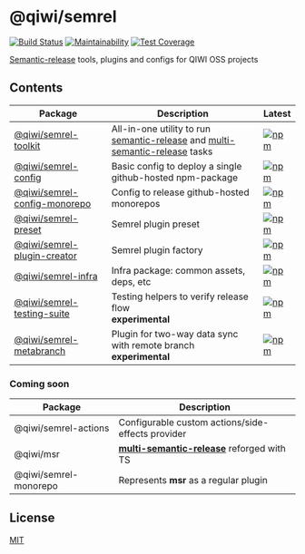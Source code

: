 # @qiwi/semrel
[![Build Status](https://travis-ci.com/qiwi/semantic-release-toolkit.svg?branch=master)](https://travis-ci.com/qiwi/semantic-release-toolkit)
[![Maintainability](https://api.codeclimate.com/v1/badges/202e9bc2e0d5ed528ed0/maintainability)](https://codeclimate.com/github/qiwi/semantic-release-toolkit/maintainability)
[![Test Coverage](https://api.codeclimate.com/v1/badges/202e9bc2e0d5ed528ed0/test_coverage)](https://codeclimate.com/github/qiwi/semantic-release-toolkit/test_coverage)

[Semantic-release](https://github.com/semantic-release/semantic-release) tools, plugins and configs for QIWI OSS projects

## Contents
|Package | Description | Latest
|---|---|---|
|[@qiwi/semrel-toolkit](./packages/toolkit)| All-in-one utility to run [semantic-release](https://github.com/semantic-release/semantic-release) and [multi-semantic-release](https://github.com/qiwi/multi-semantic-release) tasks | [![npm](https://img.shields.io/npm/v/@qiwi/semrel-toolkit/latest.svg?label=&color=09e)](https://www.npmjs.com/package/@qiwi/semrel-toolkit)
|[@qiwi/semrel-config](./packages/config)| Basic config to deploy a single github-hosted npm-package | [![npm](https://img.shields.io/npm/v/@qiwi/semrel-config/latest.svg?label=&color=09e)](https://www.npmjs.com/package/@qiwi/semrel-config)
|[@qiwi/semrel-config-monorepo](./packages/config)| Config to release github-hosted monorepos | [![npm](https://img.shields.io/npm/v/@qiwi/semrel-config-monorepo/latest.svg?label=&color=09e)](https://www.npmjs.com/package/@qiwi/semrel-config-monorepo)
|[@qiwi/semrel-preset](./packages/preset)| Semrel plugin preset | [![npm](https://img.shields.io/npm/v/@qiwi/semrel-preset/latest.svg?label=&color=09e)](https://www.npmjs.com/package/@qiwi/semrel-preset)
|[@qiwi/semrel-plugin-creator](./packages/plugin-creator) | Semrel plugin factory | [![npm](https://img.shields.io/npm/v/@qiwi/semrel-plugin-creator/latest.svg?label=&color=09e)](https://www.npmjs.com/package/@qiwi/semrel-plugin-creator)
|[@qiwi/semrel-infra](./packages/infra) | Infra package: common assets, deps, etc | [![npm](https://img.shields.io/npm/v/@qiwi/semrel-infra/latest.svg?label=&color=09e)](https://www.npmjs.com/package/@qiwi/semrel-infra)
|[@qiwi/semrel-testing-suite](./packages/testing-suite) | Testing helpers to verify release flow<br/>**experimental** | [![npm](https://img.shields.io/npm/v/@qiwi/semrel-testing-suite/latest.svg?label=&color=fc3)](https://www.npmjs.com/package/@qiwi/semrel-testing-suite)
|[@qiwi/semrel-metabranch](./packages/metabranch) | Plugin for two-way data sync with remote branch<br/>**experimental** | [![npm](https://img.shields.io/npm/v/@qiwi/semrel-metabranch/latest.svg?label=&color=fc3)](https://www.npmjs.com/package/@qiwi/semrel-metabranch)

### Coming soon
|Package | Description
|---|---|
|@qiwi/semrel-actions | Configurable custom actions/side-effects provider
|@qiwi/msr | **[multi-semantic-release](https://github.com/qiwi/multi-semantic-release)** reforged with TS
|@qiwi/semrel-monorepo | Represents **msr** as a regular plugin

## License
[MIT](./LICENSE)
